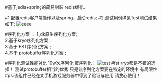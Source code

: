 #基于jedis+spring的简易封装 redis缓存。

#1.配置redis客户端操作以及spring，启动redis;
#2.测试用例详见Test测试结果如下;
![eeee](http://git.oschina.net/uploads/images/2014/0214/162636_89b3b797_1052.png)

#序列化方案 ：
1.jdk原生序列化方案;    </br>
2.基于kryo序列化方案 ;   </br>
3.基于 FST序列化方案 ;   </br>
4.基于 protobuffer序列化方案 ;   </br>

#序列化测试性能对比 10w次序列化 反序列化：
![test](http://git.oschina.net/uploads/images/2014/0214/102416_f5ac080e_1052.png)
#fst kryo都是不错的选择！      测试protobuffer相当的优秀  只是该序列化方案要在特定的环境中 有局限性
#ps:该组件已经在某手机游戏服务器中得到了验证与应用 请放心使用！